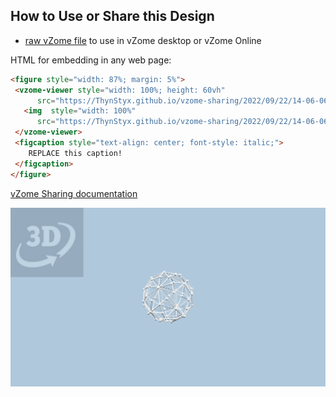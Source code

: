 
## How to Use or Share this Design

 - [raw vZome file](<https://raw.githubusercontent.com/ThynStyx/vzome-sharing/main/2022/09/22/14-06-06-jackpike-platonics-corrected-scenes-ordered/jackpike-platonics-corrected-scenes-ordered.vZome>) to use in vZome desktop or vZome Online
 
 HTML for embedding in any web page:
 ```html
<figure style="width: 87%; margin: 5%">
  <vzome-viewer style="width: 100%; height: 60vh"
       src="https://ThynStyx.github.io/vzome-sharing/2022/09/22/14-06-06-jackpike-platonics-corrected-scenes-ordered/jackpike-platonics-corrected-scenes-ordered.vZome" >
    <img  style="width: 100%"
       src="https://ThynStyx.github.io/vzome-sharing/2022/09/22/14-06-06-jackpike-platonics-corrected-scenes-ordered/jackpike-platonics-corrected-scenes-ordered.png" >
  </vzome-viewer>
  <figcaption style="text-align: center; font-style: italic;">
     REPLACE this caption!
  </figcaption>
</figure>
 ```

[vZome Sharing documentation](https://vzome.github.io/vzome/sharing.html#how-it-works)

![Image](<jackpike-platonics-corrected-scenes-ordered.png>)

